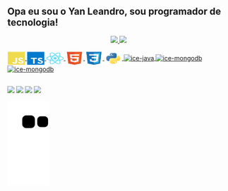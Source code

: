 ## Opa eu sou o Yan Leandro, sou programador de tecnologia!

<div align="center">
  <a href="https://github.com/ICEmallow1">
  <img height="180em" src="https://github-readme-stats.vercel.app/api?username=ICEmallow1&show_icons=true&theme=tokyonight&include_all_commits=true&count_private=true"/>
  <img height="180em" src="https://github-readme-stats.vercel.app/api/top-langs/?username=ICEmallow1&layout=compact&langs_count=7&theme=tokyonight"/>
</div>
  
  <div style="display: inline_block"><br>
  <img align="center" alt="ice-Js" height="30" width="40" src="https://raw.githubusercontent.com/devicons/devicon/master/icons/javascript/javascript-plain.svg">
  <img align="center" alt="ice-Ts" height="30" width="40" src="https://raw.githubusercontent.com/devicons/devicon/master/icons/typescript/typescript-plain.svg">
  <img align="center" alt="ice-React" height="30" width="40" src="https://raw.githubusercontent.com/devicons/devicon/master/icons/react/react-original.svg">
  <img align="center" alt="ice-HTML" height="30" width="40" src="https://raw.githubusercontent.com/devicons/devicon/master/icons/html5/html5-original.svg">
  <img align="center" alt="ice-CSS" height="30" width="40" src="https://raw.githubusercontent.com/devicons/devicon/master/icons/css3/css3-original.svg">
  <img align="center" alt="ice-Python" height="30" width="40" src="https://raw.githubusercontent.com/devicons/devicon/master/icons/python/python-original.svg">
  <img align="center" alt="ice-java" height="30" width="40" src="https://cdn.jsdelivr.net/gh/devicons/devicon/icons/java/java-original.svg">
  <img align="center" alt="ice-mongodb" height="30" width="40" src="https://cdn.jsdelivr.net/gh/devicons/devicon/icons/mongodb/mongodb-original.svg">
    <img align="center" alt="ice-mongodb" height="30" width="40" src="https://cdn.jsdelivr.net/gh/devicons/devicon/icons/php/php-original.svg">
</div>
  
  ##
 
<div>
  <a href="https://youtube.com/channel/UCqbkA0_ZbbgQhRiic1Y9qBg" target="_blank"><img src="https://img.shields.io/badge/YouTube-FF0000?style=for-the-badge&logo=youtube&logoColor=white" target="_blank"></a>
  <a href="" target="_blank"><img src="https://img.shields.io/badge/-Instagram-%23E4405F?style=for-the-badge&logo=instagram&logoColor=white" target="_blank"></a>
 	<a href="https://www.twitch.tv/icemallow2" target="_blank"><img src="https://img.shields.io/badge/Twitch-9146FF?style=for-the-badge&logo=twitch&logoColor=white" target="_blank"></a>
 <a href="https://discord.gg/7u8UH58kPd" target="_blank"><img src="https://img.shields.io/badge/Discord-7289DA?style=for-the-badge&logo=discord&logoColor=white" target="_blank"></a>
  
  ![Snake animation](https://github.com/ICEmallow1/ICEmallow1/blob/output/github-contribution-grid-snake.svg)
  
</div>
